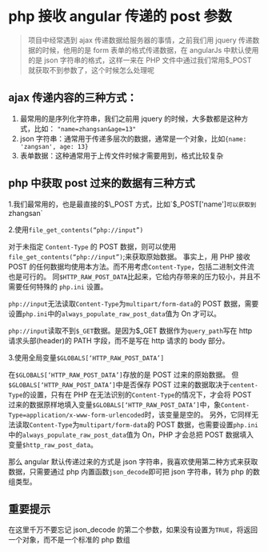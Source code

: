 # php 接收 angular 传递的 post 参数

> 项目中经常遇到 ajax 传递数据给服务器的事情，之前我们用 jquery 传递数据的时候，他用的是 form 表单的格式传递数据，在 angularJs 中默认使用的是 json 字符串的格式，这样一来在 PHP 文件中通过我们常用$\_POST 就获取不到参数了，这个时候怎么处理呢

## ajax 传递内容的三种方式：

1.  最常用的是序列化字符串，我们之前用 jquery 的时候，大多数都是这种方式，比如： `"name=zhangsan&age=13"`
2.  json 字符串：通常用于传递多层次的数据，通常是一个对象，比如`{name: 'zangsan', age: 13}`
3.  表单数据：这种通常用于上传文件时候才需要用到，格式比较复杂

## php 中获取 post 过来的数据有三种方式

1.我们最常用的，也是最直接的$\_POST 方式，比如`$_POST['name']`可以获取到`zhangsan`

2.使用`file_get_contents(“php://input”)`

对于未指定 `Content-Type` 的 POST 数据，则可以使用`file_get_contents(“php://input”)`;来获取原始数据。
事实上，用 PHP 接收 POST 的任何数据均使用本方法。而不用考虑`Content-Type`，包括二进制文件流也是可行的。
同`$HTTP_RAW_POST_DATA`比起来，它给内存带来的压力较小，并且不需要任何特殊的 `php.ini` 设置。

`php://input`无法读取`Content-Type`为`multipart/form-data`的 POST 数据，需要设置`php.ini`中的`always_populate_raw_post_data`值为 On 才可以。

`php://input`读取不到`$_GET`数据。是因为$\_GET 数据作为`query_path`写在 http 请求头部(header)的 PATH 字段，而不是写在 http 请求的 body 部分。

3.使用全局变量`$GLOBALS[‘HTTP_RAW_POST_DATA’]`

在`$GLOBALS[‘HTTP_RAW_POST_DATA’]`存放的是 POST 过来的原始数据。
但`$GLOBALS[‘HTTP_RAW_POST_DATA’]`中是否保存 POST 过来的数据取决于`centent-Type`的设置，只有在 PHP 在无法识别的`Content-Type`的情况下，才会将 POST 过来的数据原样地填入变量`$GLOBALS[‘HTTP_RAW_POST_DATA’]`中，象`Content-Type=application/x-www-form-urlencoded`时，该变量是空的。
另外，它同样无法读取`Content-Type`为`multipart/form-data`的 POST 数据，也需要设置`php.ini`中的`always_populate_raw_post_data`值为 On，PHP 才会总把 POST 数据填入变量`$http_raw_post_data`。

那么 angular 默认传递过来的方式是 json 字符串，我喜欢使用第二种方式来获取数据，只需要通过 php 内置函数`json_decode`即可把 json 字符串，转为 php 的数组类型。

## 重要提示

在这里千万不要忘记 json_decode 的第二个参数，如果没有设置为`TRUE`，将返回一个对象，而不是一个标准的 php 数组
